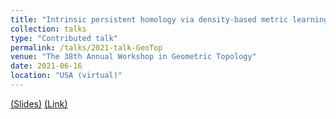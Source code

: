 ```yaml
---
title: "Intrinsic persistent homology via density-based metric learning"
collection: talks
type: "Contributed talk"
permalink: /talks/2021-talk-GeoTop
venue: "The 38th Annual Workshop in Geometric Topology"
date: 2021-06-16
location: "USA (virtual)"
---
```


[(Slides)](http://ximenafernandez.github.io/files/Geometric_Topology_Workshop_2021.pdf )
[(Link)](http://faculty.tcu.edu/gfriedman/GTW2021/index.html)
